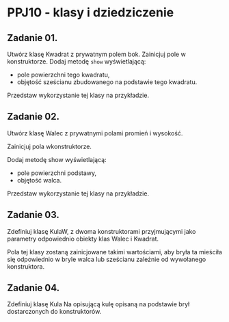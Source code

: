 # PPJ10 - klasy i dziedziczenie

## Zadanie 01.

Utwórz klasę Kwadrat z prywatnym polem bok. Zainicjuj pole w konstruktorze. Dodaj metodę `show` wyświetlającą:
- pole powierzchni tego kwadratu,
- objętość sześcianu zbudowanego na podstawie tego kwadratu.

Przedstaw wykorzystanie tej klasy na przykładzie.

## Zadanie 02.

Utwórz klasę Walec z prywatnymi polami promień i wysokość. 

Zainicjuj pola wkonstruktorze. 

Dodaj metodę show wyświetlającą:

- pole powierzchni podstawy,
- objętość walca.

Przedstaw wykorzystanie tej klasy na przykładzie.

## Zadanie 03.

Zdefiniuj klasę KulaW, z dwoma konstruktorami przyjmującymi jako parametry odpowiednio obiekty klas Walec i Kwadrat. 

Pola tej klasy zostaną zainicjowane takimi wartościami, aby bryła ta mieściła się odpowiednio w bryle walca lub sześcianu zależnie od wywołanego konstruktora.

## Zadanie 04.

Zdefiniuj klasę Kula Na opisującą kulę opisaną na podstawie brył dostarczonych do konstruktorów.